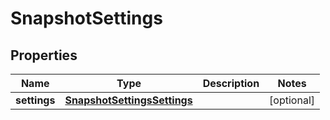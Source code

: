 
# SnapshotSettings

## Properties
Name | Type | Description | Notes
------------ | ------------- | ------------- | -------------
**settings** | [**SnapshotSettingsSettings**](SnapshotSettingsSettings.md) |  |  [optional]



